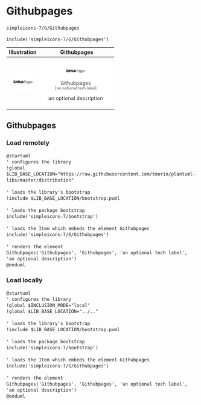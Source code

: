 # Githubpages


```text
simpleicons-7/G/Githubpages
```

```text
include('simpleicons-7/G/Githubpages')
```



| Illustration | Githubpages |
| :---: | :---: |
| ![illustration for Illustration](../../simpleicons-7/G/Githubpages.png) | ![illustration for Githubpages](../../simpleicons-7/G/Githubpages.Local.png) |




## Githubpages

### Load remotely
```plantuml
@startuml
' configures the library
!global $LIB_BASE_LOCATION="https://raw.githubusercontent.com/tmorin/plantuml-libs/master/distribution"

' loads the library's bootstrap
!include $LIB_BASE_LOCATION/bootstrap.puml

' loads the package bootstrap
include('simpleicons-7/bootstrap')

' loads the Item which embeds the element Githubpages
include('simpleicons-7/G/Githubpages')

' renders the element
Githubpages('Githubpages', 'Githubpages', 'an optional tech label', 'an optional description')
@enduml
```

### Load locally
```plantuml
@startuml
' configures the library
!global $INCLUSION_MODE="local"
!global $LIB_BASE_LOCATION="../.."

' loads the library's bootstrap
!include $LIB_BASE_LOCATION/bootstrap.puml

' loads the package bootstrap
include('simpleicons-7/bootstrap')

' loads the Item which embeds the element Githubpages
include('simpleicons-7/G/Githubpages')

' renders the element
Githubpages('Githubpages', 'Githubpages', 'an optional tech label', 'an optional description')
@enduml
```

